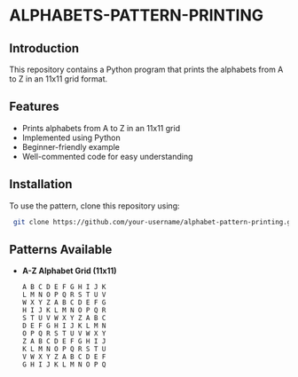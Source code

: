 # ALPHABETS-PATTERN-PRINTING

## Introduction

This repository contains a Python program that prints the alphabets from A to Z in an 11x11 grid format.

## Features

- Prints alphabets from A to Z in an 11x11 grid
- Implemented using Python
- Beginner-friendly example
- Well-commented code for easy understanding


## Installation

To use the pattern, clone this repository using:

```sh
 git clone https://github.com/your-username/alphabet-pattern-printing.git
```

## Patterns Available

- **A-Z Alphabet Grid (11x11)**
  ```
  A B C D E F G H I J K
  L M N O P Q R S T U V
  W X Y Z A B C D E F G
  H I J K L M N O P Q R
  S T U V W X Y Z A B C
  D E F G H I J K L M N
  O P Q R S T U V W X Y
  Z A B C D E F G H I J
  K L M N O P Q R S T U
  V W X Y Z A B C D E F
  G H I J K L M N O P Q
  ```


